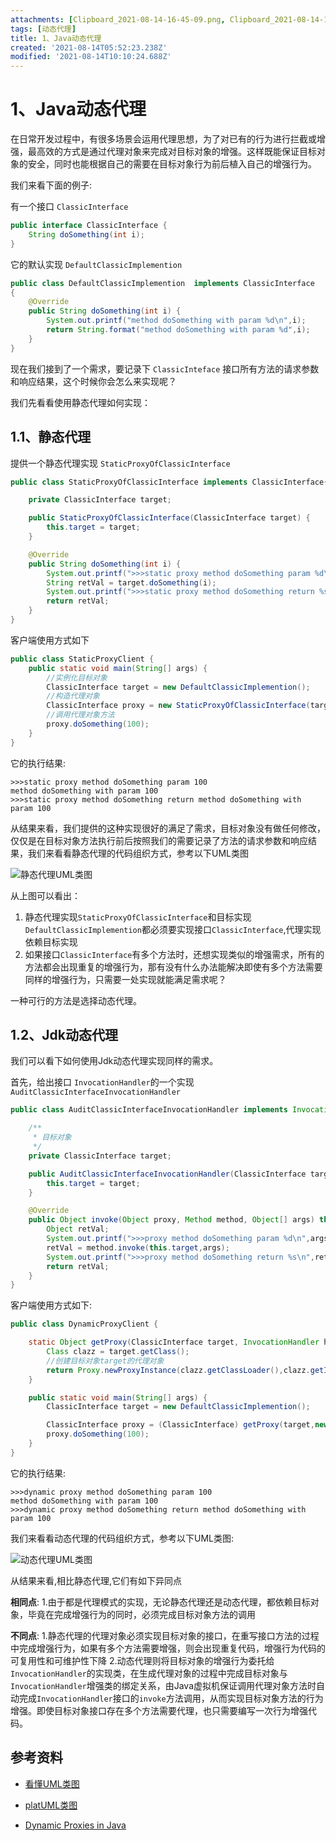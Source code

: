 ```yaml
---
attachments: [Clipboard_2021-08-14-16-45-09.png, Clipboard_2021-08-14-17-30-45.png, Clipboard_2021-08-14-17-47-35.png, Clipboard_2021-08-14-17-47-40.png]
tags: [动态代理]
title: 1、Java动态代理
created: '2021-08-14T05:52:23.238Z'
modified: '2021-08-14T10:10:24.688Z'
---
```


# 1、Java动态代理

在日常开发过程中，有很多场景会运用代理思想，为了对已有的行为进行拦截或增强，最高效的方式是通过代理对象来完成对目标对象的增强。这样既能保证目标对象的安全，同时也能根据自己的需要在目标对象行为前后植入自己的增强行为。

我们来看下面的例子:

有一个接口 `ClassicInterface`

```java
public interface ClassicInterface {
    String doSomething(int i);
}
```

它的默认实现 `DefaultClassicImplemention`

```java
public class DefaultClassicImplemention  implements ClassicInterface
{
    @Override
    public String doSomething(int i) {
        System.out.printf("method doSomething with param %d\n",i);
        return String.format("method doSomething with param %d",i);
    }
}
```

现在我们接到了一个需求，要记录下 `ClassicInteface` 接口所有方法的请求参数和响应结果，这个时候你会怎么来实现呢？

我们先看看使用静态代理如何实现：

## 1.1、静态代理

提供一个静态代理实现 `StaticProxyOfClassicInterface` 

```java
public class StaticProxyOfClassicInterface implements ClassicInterface{

    private ClassicInterface target;

    public StaticProxyOfClassicInterface(ClassicInterface target) {
        this.target = target;
    }

    @Override
    public String doSomething(int i) {
        System.out.printf(">>>static proxy method doSomething param %d\n",i);
        String retVal = target.doSomething(i);
        System.out.printf(">>>static proxy method doSomething return %s\n",retVal);
        return retVal;
    }
}
```
客户端使用方式如下

```java
public class StaticProxyClient {
    public static void main(String[] args) {
        //实例化目标对象
        ClassicInterface target = new DefaultClassicImplemention();
        //构造代理对象
        ClassicInterface proxy = new StaticProxyOfClassicInterface(target);
        //调用代理对象方法
        proxy.doSomething(100);
    }
}
```
它的执行结果:

```shell
>>>static proxy method doSomething param 100
method doSomething with param 100
>>>static proxy method doSomething return method doSomething with param 100
```

从结果来看，我们提供的这种实现很好的满足了需求，目标对象没有做任何修改，仅仅是在目标对象方法执行前后按照我们的需要记录了方法的请求参数和响应结果，我们来看看静态代理的代码组织方式，参考以下UML类图

![静态代理UML类图](@attachment/Clipboard_2021-08-14-17-47-40.png)
 
从上图可以看出：
1. 静态代理实现`StaticProxyOfClassicInterface`和目标实现`DefaultClassicImplemention`都必须要实现接口`ClassicInterface`,代理实现依赖目标实现
2. 如果接口`ClassicInterface`有多个方法时，还想实现类似的增强需求，所有的方法都会出现重复的增强行为，那有没有什么办法能解决即使有多个方法需要同样的增强行为，只需要一处实现就能满足需求呢？

一种可行的方法是选择动态代理。

## 1.2、Jdk动态代理

我们可以看下如何使用Jdk动态代理实现同样的需求。

首先，给出接口 `InvocationHandler`的一个实现`AuditClassicInterfaceInvocationHandler`

```java
public class AuditClassicInterfaceInvocationHandler implements InvocationHandler {

    /**
     * 目标对象
     */
    private ClassicInterface target;

    public AuditClassicInterfaceInvocationHandler(ClassicInterface target) {
        this.target = target;
    }

    @Override
    public Object invoke(Object proxy, Method method, Object[] args) throws Throwable {
        Object retVal;
        System.out.printf(">>>proxy method doSomething param %d\n",args[0]);
        retVal = method.invoke(this.target,args);
        System.out.printf(">>>proxy method doSomething return %s\n",retVal);
        return retVal;
    }
}
```
客户端使用方式如下:

```java
public class DynamicProxyClient {

    static Object getProxy(ClassicInterface target, InvocationHandler h){
        Class clazz = target.getClass();
        //创建目标对象target的代理对象
        return Proxy.newProxyInstance(clazz.getClassLoader(),clazz.getInterfaces(),h);
    }

    public static void main(String[] args) {
        ClassicInterface target = new DefaultClassicImplemention();

        ClassicInterface proxy = (ClassicInterface) getProxy(target,new AuditClassicInterfaceInvocationHandler(target));
        proxy.doSomething(100);
    }
}
```
它的执行结果:
```shell
>>>dynamic proxy method doSomething param 100
method doSomething with param 100
>>>dynamic proxy method doSomething return method doSomething with param 100
```

我们来看看动态代理的代码组织方式，参考以下UML类图:

![动态代理UML类图](@attachment/Clipboard_2021-08-14-17-30-45.png)

从结果来看,相比静态代理,它们有如下异同点

**相同点**:
1.由于都是代理模式的实现，无论静态代理还是动态代理，都依赖目标对象，毕竟在完成增强行为的同时，必须完成目标对象方法的调用

**不同点**:
1.静态代理的代理对象必须实现目标对象的接口，在重写接口方法的过程中完成增强行为，如果有多个方法需要增强，则会出现重复代码，增强行为代码的可复用性和可维护性下降
2.动态代理则将目标对象的增强行为委托给`InvocationHandler`的实现类，在生成代理对象的过程中完成目标对象与`InvocationHandler`增强类的绑定关系，由Java虚拟机保证调用代理对象方法时自动完成`InvocationHandler`接口的`invoke`方法调用，从而实现目标对象方法的行为增强。即使目标对象接口存在多个方法需要代理，也只需要编写一次行为增强代码。

## 参考资料

- [看懂UML类图](https://design-patterns.readthedocs.io/zh_CN/latest/read_uml.html)

- [platUML类图](https://plantuml.com/zh/class-diagram)

- [Dynamic Proxies in Java](https://www.baeldung.com/java-dynamic-proxies)

